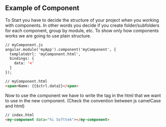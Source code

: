 ## Example of Component

To Start you have to decide the structure of your project when you working with components. In other words you decide if you create folder/subfolders for each component, group by module, etc. To show only how components works we are going to use plain structure.

```html
// myComponent.js
angular.module('myApp').component('myComponent', {
  templateUrl: 'myComponent.html',
  bindings: {
    data: '<'
  }
});
```

```html
// myComponent.html
<span>Name: {{$ctrl.data}}</span>
```

Now to use the component we have to write the tag in the html that we want to use in the new component. (Check the convention between js camelCase and html)

```html
// index.html
<my-component data="hi Softtek"></my-component>
```
